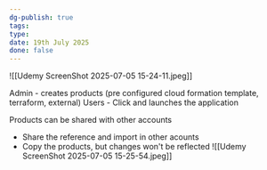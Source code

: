 ```yaml
---
dg-publish: true
tags: 
type: 
date: 19th July 2025
done: false
---
```


![[Udemy ScreenShot 2025-07-05 15-24-11.jpeg]]

Admin - creates products (pre configured cloud formation template, terraform, external)
Users - Click and launches the application


Products can be shared with other accounts 
- Share the reference and import in other acounts
- Copy the products, but changes won't be reflected
![[Udemy ScreenShot 2025-07-05 15-25-54.jpeg]]